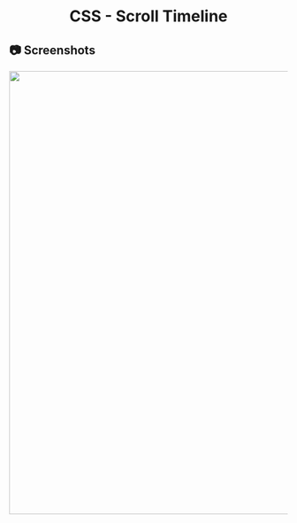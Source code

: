 <h1 align="center">
   CSS - Scroll Timeline
</h1>

<h2>
📷 Screenshots
</h2>

<p align="center">
  <img src="https://github.com/ozkannbuyuk/css-exercises/assets/111967202/509c0ae3-e8d7-42cb-82e5-294657cd36d5" width="800" />
</p>
